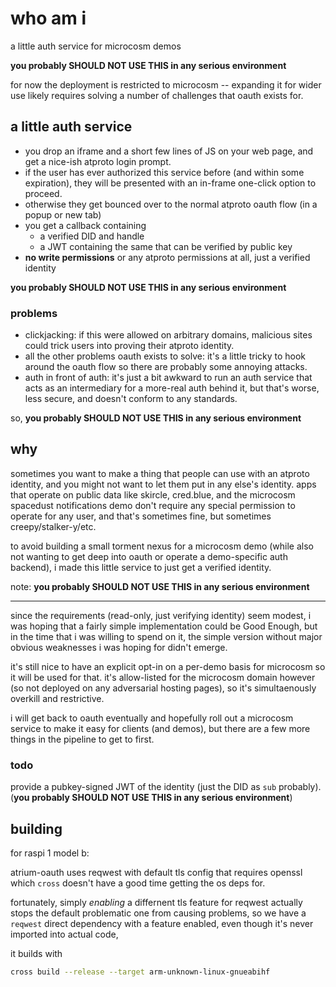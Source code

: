 # who am i

a little auth service for microcosm demos

**you probably SHOULD NOT USE THIS in any serious environment**

for now the deployment is restricted to microcosm -- expanding it for wider use likely requires solving a number of challenges that oauth exists for.


## a little auth service

- you drop an iframe and a short few lines of JS on your web page, and get a nice-ish atproto login prompt.
- if the user has ever authorized this service before (and within some expiration), they will be presented with an in-frame one-click option to proceed.
- otherwise they get bounced over to the normal atproto oauth flow (in a popup or new tab)
- you get a callback containing
    - a verified DID and handle
    - a JWT containing the same that can be verified by public key
- **no write permissions** or any atproto permissions at all, just a verified identity

**you probably SHOULD NOT USE THIS in any serious environment**


### problems

- clickjacking: if this were allowed on arbitrary domains, malicious sites could trick users into proving their atproto identity.
- all the other problems oauth exists to solve: it's a little tricky to hook around the oauth flow so there are probably some annoying attacks.
- auth in front of auth: it's just a bit awkward to run an auth service that acts as an intermediary for a more-real auth behind it, but that's worse, less secure, and doesn't conform to any standards.

so, **you probably SHOULD NOT USE THIS in any serious environment**


## why

sometimes you want to make a thing that people can use with an atproto identity, and you might not want to let them put in any else's identity. apps that operate on public data like skircle, cred.blue, and the microcosm spacedust notifications demo don't require any special permission to operate for any user, and that's sometimes fine, but sometimes creepy/stalker-y/etc.

to avoid building a small torment nexus for a microcosm demo (while also not wanting to get deep into oauth or operate a demo-specific auth backend), i made this little service to just get a verified identity.

note: **you probably SHOULD NOT USE THIS in any serious environment**

---

since the requirements (read-only, just verifying identity) seem modest, i was hoping that a fairly simple implementation could be Good Enough, but in the time that i was willing to spend on it, the simple version without major obvious weaknesses i was hoping for didn't emerge.

it's still nice to have an explicit opt-in on a per-demo basis for microcosm so it will be used for that. it's allow-listed for the microcosm domain however (so not deployed on any adversarial hosting pages), so it's simultaenously overkill and restrictive.

i will get back to oauth eventually and hopefully roll out a microcosm service to make it easy for clients (and demos), but there are a few more things in the pipeline to get to first.


### todo

provide a pubkey-signed JWT of the identity (just the DID as `sub` probably). (**you probably SHOULD NOT USE THIS in any serious environment**)


## building

for raspi 1 model b:

atrium-oauth uses reqwest with default tls config that requires openssl which `cross` doesn't have a good time getting the os deps for.

fortunately, simply *enabling* a differnent tls feature for reqwest actually stops the default problematic one from causing problems, so we have a `reqwest` direct dependency with a feature enabled, even though it's never imported into actual code,

it builds with

```bash
cross build --release --target arm-unknown-linux-gnueabihf
```
